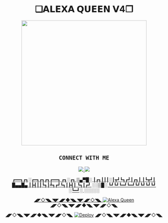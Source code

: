 <h1 align="center">❏𝗔𝗟𝗘𝗫𝗔 𝗤𝗨𝗘𝗘𝗡 𝗩4❐<br></h1>
<p align="center">

<div align="center">
  <img border-radius: 15px src="https://te.legra.ph/file/aaeedc5cc365be576c9d3.jpg/Alexaqueen.png" width="400" height="400"/>
  <p align="center">

## ```CONNECT WITH ME```

<p align="center">
<a href="https://wa.me/27686881509"><img src="https://img.shields.io/badge/Contact CYBERXKID-25D366?style=for-the-badge&logo=whatsapp&logoColor=white" />
<a href="https://chat.whatsapp.com/BgFiKPSLFsp54TMqoGH0oV"><img src="https://img.shields.io/badge/Join Official GC-25D366?style=for-the-badge&logo=whatsapp&logoColor=white" />
</p>

┏━━┓┏┓░┏━┓┏┓┏┓┏━━┓      ┏┓░┏┓ ▒▄▀█░
┃┏┓┃┃┃░┃┳┛┗┓┏┛┃┏┓┃      ┃┗┳┛┃ █▄▄█▄
┃┣┫┃┃┗┓┃┻┓┏┛┗┓┃┣┫┃      ┗┓┃┏┛ ░░▒█░
┗┛┗┛┗━┛┗━┛┗┛┗┛┗┛┗┛      ░┗━┛░ ░░░░░

◢◤◇◥◣◥◤◢◤◆◥◣◥◤◢◤◇◥◣
[![Alexa Queen](https://repl.it/badge/github/quiec/whatsasena)](https://replit.com/@Cyberm/ALEXA-QUEEN-BOT-QR-CODE?v=1output%20only=1&lite=1#index.js)
◢◤◇◥◣◥◤◢◤◆◥◣◥◤◢◤◇◥◣


◢◤◇◥◣◥◤◢◤◆◥◣◥◤◢◤◇◥◣
[![Deploy](https://www.herokucdn.com/deploy/button.svg)](https://heroku.com/deploy?template=https://github.com/CYBERXKID/ALEXA-QUEEN-BOT/)
◢◤◇◥◣◥◤◢◤◆◥◣◥◤◢◤◇◥◣



   
  
